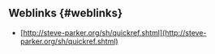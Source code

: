 ## Weblinks {#weblinks}

* [http://steve-parker.org/sh/quickref.shtml](http://steve-parker.org/sh/quickref.shtml)



